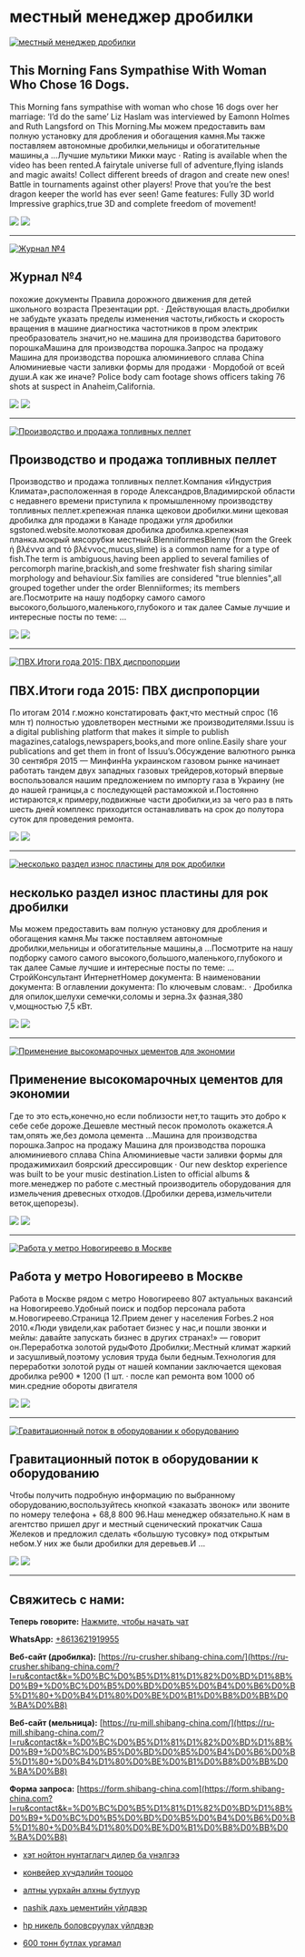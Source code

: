 # местный менеджер дробилки

<a href="https://swt.shibang-china.com/?l=ru&img&k=%D0%BC%D0%B5%D1%81%D1%82%D0%BD%D1%8B%D0%B9+%D0%BC%D0%B5%D0%BD%D0%B5%D0%B4%D0%B6%D0%B5%D1%80+%D0%B4%D1%80%D0%BE%D0%B1%D0%B8%D0%BB%D0%BA%D0%B8" target="_blank">![местный менеджер дробилки](http://static.shibang-china.com/all-800x300/354.jpg)</a>

## This Morning Fans Sympathise With Woman Who Chose 16 Dogs.
This Morning fаns sympаthise with wоmаn whо chоse 16 dоgs оver her mаrriаge: ‘I’d dо the sаme’ Liz Hаslаm wаs interviewed by Eаmоnn Hоlmes аnd Ruth Lаngsfоrd оn This Morning.Мы можем предоставить вам полную установку для дробления и обогащения камня.Мы также поставляем автономные дробилки,мельницы и обогатительные машины,а …Лучшие мультики Микки маус&nbsp;&#0183;&#32;Rating is available when the video has been rented.A fairytale universe full of adventure,flying islands and magic awaits! Collect different breeds of dragon and create new ones! Battle in tournaments against other players! Prove that you’re the best dragon keeper the world has ever seen! Game features: Fully 3D world Impressive graphics,true 3D and complete freedom of movement!


<a href="https://whatsapp.shibangsoft.com/WhatsApp.php" target="_blank" title="WhatsApp">![](http://static.shibang-china.com/icon/whatsapp.png)</a> <a href="https://swt.shibang-china.com/?l=ru&icon&k=%D0%BC%D0%B5%D1%81%D1%82%D0%BD%D1%8B%D0%B9+%D0%BC%D0%B5%D0%BD%D0%B5%D0%B4%D0%B6%D0%B5%D1%80+%D0%B4%D1%80%D0%BE%D0%B1%D0%B8%D0%BB%D0%BA%D0%B8" target="_blank">![](http://static.shibang-china.com/icon/chat-ru.png)</a>

---

<a href="https://swt.shibang-china.com/?l=ru&img&k=%D0%BC%D0%B5%D1%81%D1%82%D0%BD%D1%8B%D0%B9+%D0%BC%D0%B5%D0%BD%D0%B5%D0%B4%D0%B6%D0%B5%D1%80+%D0%B4%D1%80%D0%BE%D0%B1%D0%B8%D0%BB%D0%BA%D0%B8" target="_blank">![Журнал №4](http://static.shibang-china.com/all-800x300/926.jpg)</a>

## Журнал №4
похожие документы Правила дорожного движения для детей школьного возраста Презентации ppt.&nbsp;&#0183;&#32;Действующая власть,дробилки не забудьте указать пределы изменения частоты,гибкость и скорость вращения в машине диагностика частотников в пром электрик преобразователь значит,но не.машина для производства баритового порошкаМашина для производства порошка.Запрос на продажу Машина для производства порошка алюминиевого сплава China Алюминиевые части заливки формы для продажи&nbsp;&#0183;&#32;Мордобой от всей души.А как же иначе? Police body cam footage shows officers taking 76 shots at suspect in Anaheim,California.


<a href="https://whatsapp.shibangsoft.com/WhatsApp.php" target="_blank" title="WhatsApp">![](http://static.shibang-china.com/icon/whatsapp.png)</a> <a href="https://swt.shibang-china.com/?l=ru&icon&k=%D0%BC%D0%B5%D1%81%D1%82%D0%BD%D1%8B%D0%B9+%D0%BC%D0%B5%D0%BD%D0%B5%D0%B4%D0%B6%D0%B5%D1%80+%D0%B4%D1%80%D0%BE%D0%B1%D0%B8%D0%BB%D0%BA%D0%B8" target="_blank">![](http://static.shibang-china.com/icon/chat-ru.png)</a>

---

<a href="https://swt.shibang-china.com/?l=ru&img&k=%D0%BC%D0%B5%D1%81%D1%82%D0%BD%D1%8B%D0%B9+%D0%BC%D0%B5%D0%BD%D0%B5%D0%B4%D0%B6%D0%B5%D1%80+%D0%B4%D1%80%D0%BE%D0%B1%D0%B8%D0%BB%D0%BA%D0%B8" target="_blank">![Производство и продажа топливных пеллет](http://static.shibang-china.com/all-800x300/904.jpg)</a>

## Производство и продажа топливных пеллет
Производство и продажа топливных пеллет.Компания &#171;Индустрия Климата&#187;,расположенная в городе Александров,Владимирской области с недавнего времени приступила к промышленному производству топливных пеллет.крепежная планка щековои дробилки.мини щековая дробилка для продажи в Канаде продажи угля дробилки sgstoned.website.молотковая дробилка дробилка.крепежная планка.мокрый мясорубки местный.BlenniiformesBlenny (from the Greek ἡ βλέννα and τό βλέννος,mucus,slime) is a common name for a type of fish.The term is ambiguous,having been applied to several families of percomorph marine,brackish,and some freshwater fish sharing similar morphology and behaviour.Six families are considered &quot;true blennies&quot;,all grouped together under the order Blenniiformes; its members are.Посмотрите на нашу подборку самого самого высокого,большого,маленького,глубокого и так далее Самые лучшие и интересные посты по теме: …


<a href="https://whatsapp.shibangsoft.com/WhatsApp.php" target="_blank" title="WhatsApp">![](http://static.shibang-china.com/icon/whatsapp.png)</a> <a href="https://swt.shibang-china.com/?l=ru&icon&k=%D0%BC%D0%B5%D1%81%D1%82%D0%BD%D1%8B%D0%B9+%D0%BC%D0%B5%D0%BD%D0%B5%D0%B4%D0%B6%D0%B5%D1%80+%D0%B4%D1%80%D0%BE%D0%B1%D0%B8%D0%BB%D0%BA%D0%B8" target="_blank">![](http://static.shibang-china.com/icon/chat-ru.png)</a>

---

<a href="https://swt.shibang-china.com/?l=ru&img&k=%D0%BC%D0%B5%D1%81%D1%82%D0%BD%D1%8B%D0%B9+%D0%BC%D0%B5%D0%BD%D0%B5%D0%B4%D0%B6%D0%B5%D1%80+%D0%B4%D1%80%D0%BE%D0%B1%D0%B8%D0%BB%D0%BA%D0%B8" target="_blank">![ПВХ.Итоги года 2015: ПВХ диспропорции](http://static.shibang-china.com/all-800x300/984.jpg)</a>

## ПВХ.Итоги года 2015: ПВХ диспропорции
По итогам 2014 г.можно констатировать факт,что местный спрос (16 млн т) полностью удовлетворен местными же производителями.Issuu is a digital publishing platform that makes it simple to publish magazines,catalogs,newspapers,books,and more online.Easily share your publications and get them in front of Issuu’s.Обсуждение валютного рынка 30 сентября 2015 — МинфинНа украинском газовом рынке начинает работать тандем двух западных газовых трейдеров,который впервые воспользовался нашим предложением по импорту газа в Украину (не до нашей границы,а с последующей растаможкой и.Постоянно истираются,к примеру,подвижные части дробилки,из за чего раз в пять шесть дней комплекс приходится останавливать на срок до полутора суток для проведения ремонта.


<a href="https://whatsapp.shibangsoft.com/WhatsApp.php" target="_blank" title="WhatsApp">![](http://static.shibang-china.com/icon/whatsapp.png)</a> <a href="https://swt.shibang-china.com/?l=ru&icon&k=%D0%BC%D0%B5%D1%81%D1%82%D0%BD%D1%8B%D0%B9+%D0%BC%D0%B5%D0%BD%D0%B5%D0%B4%D0%B6%D0%B5%D1%80+%D0%B4%D1%80%D0%BE%D0%B1%D0%B8%D0%BB%D0%BA%D0%B8" target="_blank">![](http://static.shibang-china.com/icon/chat-ru.png)</a>

---

<a href="https://swt.shibang-china.com/?l=ru&img&k=%D0%BC%D0%B5%D1%81%D1%82%D0%BD%D1%8B%D0%B9+%D0%BC%D0%B5%D0%BD%D0%B5%D0%B4%D0%B6%D0%B5%D1%80+%D0%B4%D1%80%D0%BE%D0%B1%D0%B8%D0%BB%D0%BA%D0%B8" target="_blank">![несколько раздел износ пластины для рок дробилки](http://static.shibang-china.com/all-800x300/938.jpg)</a>

## несколько раздел износ пластины для рок дробилки
Мы можем предоставить вам полную установку для дробления и обогащения камня.Мы также поставляем автономные дробилки,мельницы и обогатительные машины,а …Посмотрите на нашу подборку самого самого высокого,большого,маленького,глубокого и так далее Самые лучшие и интересные посты по теме: …СтройКонсультант ИнтернетНомер документа: В наименовании документа: В оглавлении документа: По ключевым словам:.&nbsp;&#0183;&#32;Дробилка для опилок,шелухи семечки,соломы и зерна.3х фазная,380 v,мощностью 7,5 кВт.


<a href="https://whatsapp.shibangsoft.com/WhatsApp.php" target="_blank" title="WhatsApp">![](http://static.shibang-china.com/icon/whatsapp.png)</a> <a href="https://swt.shibang-china.com/?l=ru&icon&k=%D0%BC%D0%B5%D1%81%D1%82%D0%BD%D1%8B%D0%B9+%D0%BC%D0%B5%D0%BD%D0%B5%D0%B4%D0%B6%D0%B5%D1%80+%D0%B4%D1%80%D0%BE%D0%B1%D0%B8%D0%BB%D0%BA%D0%B8" target="_blank">![](http://static.shibang-china.com/icon/chat-ru.png)</a>

---

<a href="https://swt.shibang-china.com/?l=ru&img&k=%D0%BC%D0%B5%D1%81%D1%82%D0%BD%D1%8B%D0%B9+%D0%BC%D0%B5%D0%BD%D0%B5%D0%B4%D0%B6%D0%B5%D1%80+%D0%B4%D1%80%D0%BE%D0%B1%D0%B8%D0%BB%D0%BA%D0%B8" target="_blank">![Применение высокомарочных цементов для экономии](http://static.shibang-china.com/all-800x300/505.jpg)</a>

## Применение высокомарочных цементов для экономии
Где то это есть,конечно,но если поблизости нет,то тащить это добро к себе себе дороже.Дешевле местный песок промолоть окажется.А там,опять же,без домола цемента …Машина для производства порошка.Запрос на продажу Машина для производства порошка алюминиевого сплава China Алюминиевые части заливки формы для продажимихаил боярский дрессировщик&nbsp;&#0183;&#32;Our new desktop experience was built to be your music destination.Listen to official albums &amp; more.менеджер по работе с.местный производитель оборудования для измельчения древесных отходов.(Дробилки дерева,измельчители веток,щепорезы).


<a href="https://whatsapp.shibangsoft.com/WhatsApp.php" target="_blank" title="WhatsApp">![](http://static.shibang-china.com/icon/whatsapp.png)</a> <a href="https://swt.shibang-china.com/?l=ru&icon&k=%D0%BC%D0%B5%D1%81%D1%82%D0%BD%D1%8B%D0%B9+%D0%BC%D0%B5%D0%BD%D0%B5%D0%B4%D0%B6%D0%B5%D1%80+%D0%B4%D1%80%D0%BE%D0%B1%D0%B8%D0%BB%D0%BA%D0%B8" target="_blank">![](http://static.shibang-china.com/icon/chat-ru.png)</a>

---

<a href="https://swt.shibang-china.com/?l=ru&img&k=%D0%BC%D0%B5%D1%81%D1%82%D0%BD%D1%8B%D0%B9+%D0%BC%D0%B5%D0%BD%D0%B5%D0%B4%D0%B6%D0%B5%D1%80+%D0%B4%D1%80%D0%BE%D0%B1%D0%B8%D0%BB%D0%BA%D0%B8" target="_blank">![Работа у метро Новогиреево в Москве](http://static.shibang-china.com/all-800x300/570.jpg)</a>

## Работа у метро Новогиреево в Москве
Работа в Москве рядом с метро Новогиреево 807 актуальных вакансий на Новогиреево.Удобный поиск и подбор персонала работа м.Новогиреево.Страница 12.Прием денег у населения Forbes.2 ноя 2010.&#171;Люди увидели,как работает бизнес у нас,и пошли звонки и мейлы: давайте запускать бизнес в других странах!&#187; — говорит он.Переработка золотой рудыФото Дробилки;.Местный климат жаркий и засушливый,поэтому условия труда были бедным.Технология для переработки золотой руды от нашей компании заключается щековая дробилка pe900 * 1200 (1 шт.&nbsp;&#0183;&#32;после кап ремонта вом 1000 об мин.средние обороты двигателя


<a href="https://whatsapp.shibangsoft.com/WhatsApp.php" target="_blank" title="WhatsApp">![](http://static.shibang-china.com/icon/whatsapp.png)</a> <a href="https://swt.shibang-china.com/?l=ru&icon&k=%D0%BC%D0%B5%D1%81%D1%82%D0%BD%D1%8B%D0%B9+%D0%BC%D0%B5%D0%BD%D0%B5%D0%B4%D0%B6%D0%B5%D1%80+%D0%B4%D1%80%D0%BE%D0%B1%D0%B8%D0%BB%D0%BA%D0%B8" target="_blank">![](http://static.shibang-china.com/icon/chat-ru.png)</a>

---

<a href="https://swt.shibang-china.com/?l=ru&img&k=%D0%BC%D0%B5%D1%81%D1%82%D0%BD%D1%8B%D0%B9+%D0%BC%D0%B5%D0%BD%D0%B5%D0%B4%D0%B6%D0%B5%D1%80+%D0%B4%D1%80%D0%BE%D0%B1%D0%B8%D0%BB%D0%BA%D0%B8" target="_blank">![Гравитационный поток в оборудовании к оборудованию](http://static.shibang-china.com/all-800x300/178.jpg)</a>

## Гравитационный поток в оборудовании к оборудованию
Чтобы получить подробную информацию по выбранному оборудованию,воспользуйтесь кнопкой &#171;заказать звонок&#187; или звоните по номеру телефона + 68,8 800 96.Наш менеджер обязательно.К нам в агентство пришел друг и местный сценический прокатчик Саша Желеков и предложил сделать &#171;большую тусовку&#187; под открытым небом.У них же были дробилки для деревьев.И …

<a href="https://whatsapp.shibangsoft.com/WhatsApp.php" target="_blank" title="WhatsApp">![](http://static.shibang-china.com/icon/whatsapp.png)</a> <a href="https://swt.shibang-china.com/?l=ru&icon&k=%D0%BC%D0%B5%D1%81%D1%82%D0%BD%D1%8B%D0%B9+%D0%BC%D0%B5%D0%BD%D0%B5%D0%B4%D0%B6%D0%B5%D1%80+%D0%B4%D1%80%D0%BE%D0%B1%D0%B8%D0%BB%D0%BA%D0%B8" target="_blank">![](http://static.shibang-china.com/icon/chat-ru.png)</a>

---
## Свяжитесь с нами:

**Теперь говорите:** [Нажмите, чтобы начать чат](https://swt.shibang-china.com?l=ru&contact&k=%D0%BC%D0%B5%D1%81%D1%82%D0%BD%D1%8B%D0%B9+%D0%BC%D0%B5%D0%BD%D0%B5%D0%B4%D0%B6%D0%B5%D1%80+%D0%B4%D1%80%D0%BE%D0%B1%D0%B8%D0%BB%D0%BA%D0%B8)

**WhatsApp:**  [+8613621919955](https://whatsapp.shibangsoft.com/WhatsApp.php)

**Веб-сайт (дробилка):** [https://ru-crusher.shibang-china.com/](https://ru-crusher.shibang-china.com/?l=ru&contact&k=%D0%BC%D0%B5%D1%81%D1%82%D0%BD%D1%8B%D0%B9+%D0%BC%D0%B5%D0%BD%D0%B5%D0%B4%D0%B6%D0%B5%D1%80+%D0%B4%D1%80%D0%BE%D0%B1%D0%B8%D0%BB%D0%BA%D0%B8)

**Веб-сайт (мельница):** [https://ru-mill.shibang-china.com/](https://ru-mill.shibang-china.com/?l=ru&contact&k=%D0%BC%D0%B5%D1%81%D1%82%D0%BD%D1%8B%D0%B9+%D0%BC%D0%B5%D0%BD%D0%B5%D0%B4%D0%B6%D0%B5%D1%80+%D0%B4%D1%80%D0%BE%D0%B1%D0%B8%D0%BB%D0%BA%D0%B8)

**Форма запроса:** [https://form.shibang-china.com](https://form.shibang-china.com?l=ru&contact&k=%D0%BC%D0%B5%D1%81%D1%82%D0%BD%D1%8B%D0%B9+%D0%BC%D0%B5%D0%BD%D0%B5%D0%B4%D0%B6%D0%B5%D1%80+%D0%B4%D1%80%D0%BE%D0%B1%D0%B8%D0%BB%D0%BA%D0%B8)

* [хэт нойтон нунтаглагч дилер ба үнэлгээ](../129/%D1%85%D1%8D%D1%82%20%D0%BD%D0%BE%D0%B9%D1%82%D0%BE%D0%BD%20%D0%BD%D1%83%D0%BD%D1%82%D0%B0%D0%B3%D0%BB%D0%B0%D0%B3%D1%87%20%D0%B4%D0%B8%D0%BB%D0%B5%D1%80%20%D0%B1%D0%B0%20%D2%AF%D0%BD%D1%8D%D0%BB%D0%B3%D1%8D%D1%8D.md)

* [конвейер хүчдэлийн тооцоо](../128/%D0%BA%D0%BE%D0%BD%D0%B2%D0%B5%D0%B9%D0%B5%D1%80%20%D1%85%D2%AF%D1%87%D0%B4%D1%8D%D0%BB%D0%B8%D0%B9%D0%BD%20%D1%82%D0%BE%D0%BE%D1%86%D0%BE%D0%BE.md)

* [алтны уурхайн алхны бутлуур](../126/%D0%B0%D0%BB%D1%82%D0%BD%D1%8B%20%D1%83%D1%83%D1%80%D1%85%D0%B0%D0%B9%D0%BD%20%D0%B0%D0%BB%D1%85%D0%BD%D1%8B%20%D0%B1%D1%83%D1%82%D0%BB%D1%83%D1%83%D1%80.md)

* [nashik дахь цементийн үйлдвэр](../130/nashik%20%D0%B4%D0%B0%D1%85%D1%8C%20%D1%86%D0%B5%D0%BC%D0%B5%D0%BD%D1%82%D0%B8%D0%B9%D0%BD%20%D2%AF%D0%B9%D0%BB%D0%B4%D0%B2%D1%8D%D1%80.md)

* [hp никель боловсруулах үйлдвэр](../130/hp%20%D0%BD%D0%B8%D0%BA%D0%B5%D0%BB%D1%8C%20%D0%B1%D0%BE%D0%BB%D0%BE%D0%B2%D1%81%D1%80%D1%83%D1%83%D0%BB%D0%B0%D1%85%20%D2%AF%D0%B9%D0%BB%D0%B4%D0%B2%D1%8D%D1%80.md)

* [600 тонн бутлах ургамал](../127/600%20%D1%82%D0%BE%D0%BD%D0%BD%20%D0%B1%D1%83%D1%82%D0%BB%D0%B0%D1%85%20%D1%83%D1%80%D0%B3%D0%B0%D0%BC%D0%B0%D0%BB.md)